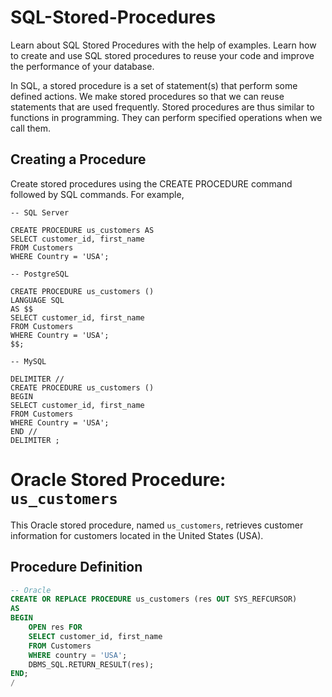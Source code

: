 # SQL-Stored-Procedures
Learn about SQL Stored Procedures with the help of examples. Learn how to create and use SQL stored procedures to reuse your code and improve the performance of your database.

In SQL, a stored procedure is a set of statement(s) that perform some defined actions. We make stored procedures so that we can reuse statements that are used frequently.
Stored procedures are thus similar to functions in programming. They can perform specified operations when we call them.

## Creating a Procedure

Create stored procedures using the CREATE PROCEDURE command followed by SQL commands. For example,
```SQLServer
-- SQL Server

CREATE PROCEDURE us_customers AS
SELECT customer_id, first_name
FROM Customers
WHERE Country = 'USA';

```
```PostgreSQL
-- PostgreSQL

CREATE PROCEDURE us_customers ()
LANGUAGE SQL
AS $$
SELECT customer_id, first_name
FROM Customers
WHERE Country = 'USA';
$$;
```
```MySQL
-- MySQL

DELIMITER //
CREATE PROCEDURE us_customers ()
BEGIN
SELECT customer_id, first_name
FROM Customers
WHERE Country = 'USA';
END //
DELIMITER ;
```
# Oracle Stored Procedure: `us_customers`

This Oracle stored procedure, named `us_customers`, retrieves customer information for customers located in the United States (USA).

## Procedure Definition

```sql
-- Oracle
CREATE OR REPLACE PROCEDURE us_customers (res OUT SYS_REFCURSOR)
AS
BEGIN
    OPEN res FOR
    SELECT customer_id, first_name
    FROM Customers
    WHERE country = 'USA';
    DBMS_SQL.RETURN_RESULT(res);
END;
/

```
